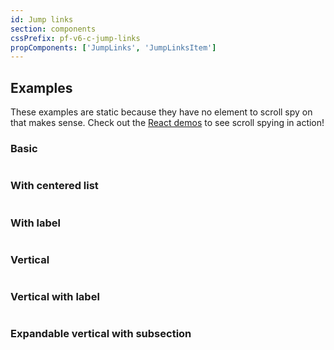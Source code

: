 ```yaml
---
id: Jump links
section: components
cssPrefix: pf-v6-c-jump-links
propComponents: ['JumpLinks', 'JumpLinksItem']
---
```


## Examples

These examples are static because they have no element to scroll spy on that makes sense. Check out the [React demos](./react-demos) to see scroll spying in action!

### Basic
```ts file='./JumpLinksBasic.tsx'
```

### With centered list
```ts file='./JumpLinksWithCenteredList.tsx'
```

### With label
```ts file='./JumpLinksWithLabel.tsx'
```

### Vertical
```ts file='./JumpLinksVertical.tsx'
```

### Vertical with label
```ts file='./JumpLinksVerticalWithLabel.tsx'
```

### Expandable vertical with subsection
```ts file='./JumpLinksExpandableVerticalWithSubsection.tsx'
```

